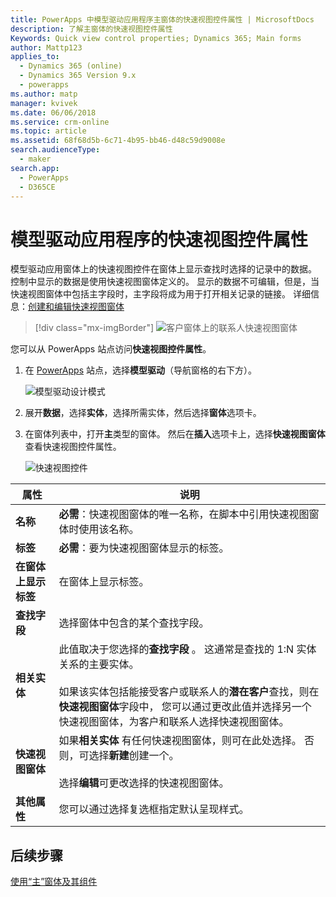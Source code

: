 ```yaml
---
title: PowerApps 中模型驱动应用程序主窗体的快速视图控件属性 | MicrosoftDocs
description: 了解主窗体的快速视图控件属性
Keywords: Quick view control properties; Dynamics 365; Main forms
author: Mattp123
applies_to:
  - Dynamics 365 (online)
  - Dynamics 365 Version 9.x
  - powerapps
ms.author: matp
manager: kvivek
ms.date: 06/06/2018
ms.service: crm-online
ms.topic: article
ms.assetid: 68f68d5b-6c71-4b95-bb46-d48c59d9008e
search.audienceType:
  - maker
search.app:
  - PowerApps
  - D365CE
---
```

# <a name="model-driven-app-quick-view-control-properties"></a>模型驱动应用程序的快速视图控件属性

模型驱动应用窗体上的快速视图控件在窗体上显示查找时选择的记录中的数据。 控制中显示的数据是使用快速视图窗体定义的。 显示的数据不可编辑，但是，当快速视图窗体中包括主字段时，主字段将成为用于打开相关记录的链接。 详细信息：[创建和编辑快速视图窗体](create-edit-quick-view-forms.md)  

> [!div class="mx-imgBorder"] 
> ![客户窗体上的联系人快速视图窗体](media/quick-view-form-contact.png "客户窗体上的联系人快速视图窗体")  

您可以从 PowerApps 站点访问**快速视图控件属性**。 
1.  在 [PowerApps](https://web.powerapps.com/?utm_source=padocs&utm_medium=linkinadoc&utm_campaign=referralsfromdoc) 站点，选择**模型驱动**（导航窗格的右下方）。  

     ![模型驱动设计模式](media/model-driven-switch.png)

2.  展开**数据**，选择**实体**，选择所需实体，然后选择**窗体**选项卡。 

3. 在窗体列表中，打开**主**类型的窗体。 然后在**插入**选项卡上，选择**快速视图窗体**查看快速视图控件属性。

    ![快速视图控件](media/quick-view-control.png)
  
|属性|说明|  
|--------------|-----------------|  
|**名称**|**必需**：快速视图窗体的唯一名称，在脚本中引用快速视图窗体时使用该名称。|  
|**标签**|**必需**：要为快速视图窗体显示的标签。|  
|**在窗体上显示标签**|在窗体上显示标签。|  
|**查找字段**|选择窗体中包含的某个查找字段。|  
|**相关实体**|此值取决于您选择的**查找字段** 。 这通常是查找的 1:N 实体关系的主要实体。<br /><br /> 如果该实体包括能接受客户或联系人的**潜在客户**查找，则在**快速视图窗体**字段中， 您可以通过更改此值并选择另一个快速视图窗体，为客户和联系人选择快速视图窗体。|  
|**快速视图窗体**|如果**相关实体** 有任何快速视图窗体，则可在此处选择。 否则，可选择**新建**创建一个。<br /><br /> 选择**编辑**可更改选择的快速视图窗体。|  
|**其他属性**|您可以通过选择复选框指定默认呈现样式。|

## <a name="next-steps"></a>后续步骤

[使用“主”窗体及其组件](use-main-form-and-components.md)
 

